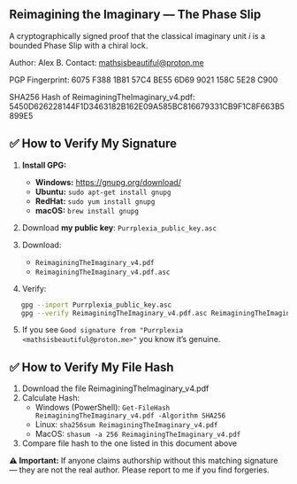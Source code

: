 ## Reimagining the Imaginary — The Phase Slip

A cryptographically signed proof that the classical imaginary unit $i$ is a bounded Phase Slip with a chiral lock.

Author: Alex B.
Contact: mathsisbeautiful@proton.me

PGP Fingerprint: 6075 F388 1B81 57C4 BE55 6D69 9021 158C 5E28 C900

SHA256 Hash of ReimaginingTheImaginary_v4.pdf:  
5450D626228144F1D3463182B162E09A585BC816679331CB9F1C8F663B5899E5

## ✅ How to Verify My Signature

1. **Install GPG:**
   - **Windows:** https://gnupg.org/download/
   - **Ubuntu:** `sudo apt-get install gnupg`
   - **RedHat:** `sudo yum install gnupg`
   - **macOS:** `brew install gnupg`

2. Download **my public key**: `Purrplexia_public_key.asc`

3. Download:
   - `ReimaginingTheImaginary_v4.pdf`
   - `ReimaginingTheImaginary_v4.pdf.asc`

4. Verify:
```bash
   gpg --import Purrplexia_public_key.asc
   gpg --verify ReimaginingTheImaginary_v4.pdf.asc ReimaginingTheImaginary_v4.pdf
```
5. If you see `Good signature from "Purrplexia <mathsisbeautiful@proton.me>"` you know it’s genuine.

## ✅ How to Verify My File Hash
1. Download the file ReimaginingTheImaginary_v4.pdf
2. Calculate Hash:
   - Windows (PowerShell): `Get-FileHash ReimaginingTheImaginary_v4.pdf -Algorithm SHA256`
   - Linux: `sha256sum ReimaginingTheImaginary_v4.pdf`
   - MacOS: `shasum -a 256 ReimaginingTheImaginary_v4.pdf`
3. Compare file hash to the one listed in this document above

**⚠️ Important:** If anyone claims authorship without this matching signature — they are not the real author.
Please report to me if you find forgeries. 
